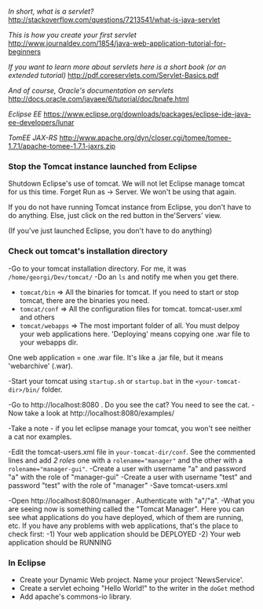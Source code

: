 *In short, what is a servlet?*
http://stackoverflow.com/questions/7213541/what-is-java-servlet

*This is how you create your first servlet*
http://www.journaldev.com/1854/java-web-application-tutorial-for-beginners

*If you want to learn more about servlets here is a short book (or an extended tutorial)*
http://pdf.coreservlets.com/Servlet-Basics.pdf

*And of course, Oracle's documentation on servlets*
http://docs.oracle.com/javaee/6/tutorial/doc/bnafe.html

*Eclipse EE*
https://www.eclipse.org/downloads/packages/eclipse-ide-java-ee-developers/lunar

*TomEE JAX-RS*
http://www.apache.org/dyn/closer.cgi/tomee/tomee-1.7.1/apache-tomee-1.7.1-jaxrs.zip

### Stop the Tomcat instance launched from Eclipse
Shutdown Eclipse's use of tomcat. We will not let Eclipse manage tomcat for us this time.
Forget Run as -> Server. We won't be using that again.

If you do not have running Tomcat instance from Eclipse, you don't have to do anything.
Else, just click on the red button in the'Servers' view.

(If you've just launched Eclipse, you don't have to do anything)

### Check out tomcat's installation directory
-Go to your tomcat installation directory. For me, it was `/home/georgi/Dev/tomcat/`
-Do an `ls` and notify me when you get there.

- `tomcat/bin` => All the binaries for tomcat. If you need to start or stop tomcat, there are the binaries you need.
- `tomcat/conf` => All the configuration files for tomcat. tomcat-user.xml and others
- `tomcat/webapps` => The most important folder of all. You must delpoy your web applications here. 'Deploying' means copying one .war file to your webapps dir.

One web application = one .war file. It's like a .jar file, but it means 'webarchive' (.war).

-Start your tomcat using `startup.sh` or `startup.bat` in the `<your-tomcat-dir>/bin/` folder.

-Go to http://localhost:8080 . Do you see the cat? You need to see the cat.
-Now take a look at http://localhost:8080/examples/

-Take a note - if you let eclipse manage your tomcat, you won't see neither a cat nor examples.

-Edit the tomcat-users.xml file in `your-tomcat-dir/conf`. See the commented lines and add *2 roles* one with a `rolеname="manager"` and the other with a `rolеname="manager-gui"`.
-Create a user with username "a" and password "a" with the role of "manager-gui"
-Create a user with username "test" and password "test" with the role of "manager"
-Save tomcat-users.xml

-Open http://localhost:8080/manager . Authenticate with "a"/"a".
-What you are seeing now is something called the "Tomcat Manager". Here you can see what applications do you have deployed, which of them are running, etc. If you have any problems with web applications, that's the place to check first:
-1) Your web application should be DEPLOYED
-2) Your web application should be RUNNING

### In Eclipse
- Create your Dynamic Web project. Name your project 'NewsService'.
- Create a servlet echoing "Hello World!" to the writer in the `doGet` method
- Add apache's commons-io library.

